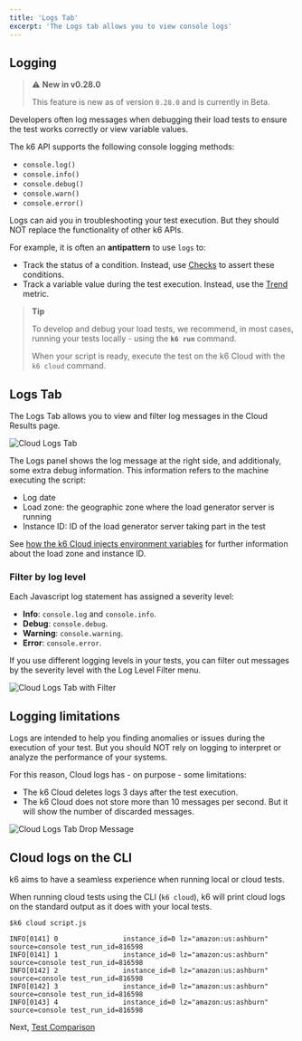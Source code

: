 ```yaml
---
title: 'Logs Tab'
excerpt: 'The Logs tab allows you to view console logs'
---
```


## Logging

> ⚠️ **New in v0.28.0**
>
> This feature is new as of version `0.28.0` and is currently in Beta.

Developers often log messages when debugging their load tests to ensure the test works correctly or view variable values.

The k6 API supports the following console logging methods:

- `console.log()`
- `console.info()`
- `console.debug()`
- `console.warn()`
- `console.error()`


Logs can aid you in troubleshooting your test execution. But they should NOT replace the functionality of other k6 APIs.

For example, it is often an **antipattern** to use `logs` to:
-  Track the status of a condition. Instead, use [Checks](/javascript-api/k6/check-val-sets-tags) to assert these conditions.
-  Track a variable value during the test execution. Instead, use the [Trend](/javascript-api/k6-metrics/trend) metric.

> **Tip**
>
> To develop and debug your load tests, we recommend, in most cases, running your tests locally - using the **`k6 run`** command.
>
> When your script is ready, execute the test on the k6 Cloud with the `k6 cloud` command.

## Logs Tab

The Logs Tab allows you to view and filter log messages in the Cloud Results page.

![Cloud Logs Tab](/images/11-Cloud-Logs/cloud-logs-output-messages.png)

The Logs panel shows the log message at the right side, and additionaly,  some extra debug information. This information refers to the machine executing the script:

- Log date
- Load zone: the geographic zone where the load generator server is running
- Instance ID: ID of the load generator server taking part in the test

See [how the k6 Cloud injects environment variables](/cloud/creating-and-running-a-test/cloud-tests-from-the-cli#environment-variables) for further information about the load zone and instance ID.

### Filter by log level

Each Javascript log statement has assigned a severity level:
- **Info**:  `console.log` and `console.info`.
- **Debug**: `console.debug`.
- **Warning**: `console.warning`.
- **Error**: `console.error`.

If you use different logging levels in your tests, you can filter out messages by the severity level with the Log Level Filter menu.

![Cloud Logs Tab with Filter](/images/11-Cloud-Logs/cloud-logs-output-messages-with-filter.png)

## Logging limitations

Logs are intended to help you finding anomalies or issues during the execution of your test. But you should NOT rely on logging to interpret or analyze the performance of your systems.

For this reason, Cloud logs has - on purpose - some limitations:
- The k6 Cloud deletes logs 3 days after the test execution.
- The k6 Cloud does not store more than 10 messages per second. But it will show the number of discarded messages.

![Cloud Logs Tab Drop Message](/images/11-Cloud-Logs/cloud-logs-output-drop-messages.png)

## Cloud logs on the CLI

k6 aims to have a seamless experience when running local or cloud tests.

When running cloud tests using the CLI (`k6 cloud`), k6 will print cloud logs on the standard output as it does with your local tests.

```shell
$k6 cloud script.js

INFO[0141] 0                instance_id=0 lz="amazon:us:ashburn" source=console test_run_id=816598
INFO[0141] 1                instance_id=0 lz="amazon:us:ashburn" source=console test_run_id=816598
INFO[0142] 2                instance_id=0 lz="amazon:us:ashburn" source=console test_run_id=816598
INFO[0142] 3                instance_id=0 lz="amazon:us:ashburn" source=console test_run_id=816598
INFO[0143] 4                instance_id=0 lz="amazon:us:ashburn" source=console test_run_id=816598
```





Next, [Test Comparison](/cloud/analyzing-results/test-comparison)